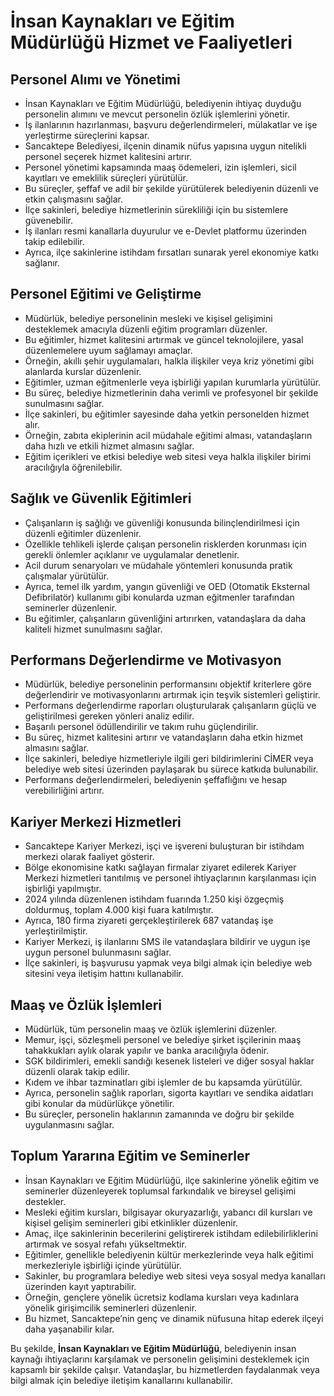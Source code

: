 # İnsan Kaynakları ve Eğitim Müdürlüğü Hizmet ve Faaliyetleri

## Personel Alımı ve Yönetimi
- İnsan Kaynakları ve Eğitim Müdürlüğü, belediyenin ihtiyaç duyduğu personelin alımını ve mevcut personelin özlük işlemlerini yönetir.
- İş ilanlarının hazırlanması, başvuru değerlendirmeleri, mülakatlar ve işe yerleştirme süreçlerini kapsar.
- Sancaktepe Belediyesi, ilçenin dinamik nüfus yapısına uygun nitelikli personel seçerek hizmet kalitesini artırır.
- Personel yönetimi kapsamında maaş ödemeleri, izin işlemleri, sicil kayıtları ve emeklilik süreçleri yürütülür.
- Bu süreçler, şeffaf ve adil bir şekilde yürütülerek belediyenin düzenli ve etkin çalışmasını sağlar.
- İlçe sakinleri, belediye hizmetlerinin sürekliliği için bu sistemlere güvenebilir.
- İş ilanları resmi kanallarla duyurulur ve e-Devlet platformu üzerinden takip edilebilir.
- Ayrıca, ilçe sakinlerine istihdam fırsatları sunarak yerel ekonomiye katkı sağlanır.

## Personel Eğitimi ve Geliştirme
- Müdürlük, belediye personelinin mesleki ve kişisel gelişimini desteklemek amacıyla düzenli eğitim programları düzenler.
- Bu eğitimler, hizmet kalitesini artırmak ve güncel teknolojilere, yasal düzenlemelere uyum sağlamayı amaçlar.
- Örneğin, akıllı şehir uygulamaları, halkla ilişkiler veya kriz yönetimi gibi alanlarda kurslar düzenlenir.
- Eğitimler, uzman eğitmenlerle veya işbirliği yapılan kurumlarla yürütülür.
- Bu süreç, belediye hizmetlerinin daha verimli ve profesyonel bir şekilde sunulmasını sağlar.
- İlçe sakinleri, bu eğitimler sayesinde daha yetkin personelden hizmet alır.
- Örneğin, zabıta ekiplerinin acil müdahale eğitimi alması, vatandaşların daha hızlı ve etkili hizmet almasını sağlar.
- Eğitim içerikleri ve etkisi belediye web sitesi veya halkla ilişkiler birimi aracılığıyla öğrenilebilir.

## Sağlık ve Güvenlik Eğitimleri
- Çalışanların iş sağlığı ve güvenliği konusunda bilinçlendirilmesi için düzenli eğitimler düzenlenir.
- Özellikle tehlikeli işlerde çalışan personelin risklerden korunması için gerekli önlemler açıklanır ve uygulamalar denetlenir.
- Acil durum senaryoları ve müdahale yöntemleri konusunda pratik çalışmalar yürütülür.
- Ayrıca, temel ilk yardım, yangın güvenliği ve OED (Otomatik Eksternal Defibrilatör) kullanımı gibi konularda uzman eğitmenler tarafından seminerler düzenlenir.
- Bu eğitimler, çalışanların güvenliğini artırırken, vatandaşlara da daha kaliteli hizmet sunulmasını sağlar.

## Performans Değerlendirme ve Motivasyon
- Müdürlük, belediye personelinin performansını objektif kriterlere göre değerlendirir ve motivasyonlarını artırmak için teşvik sistemleri geliştirir.
- Performans değerlendirme raporları oluşturularak çalışanların güçlü ve geliştirilmesi gereken yönleri analiz edilir.
- Başarılı personel ödüllendirilir ve takım ruhu güçlendirilir.
- Bu süreç, hizmet kalitesini artırır ve vatandaşların daha etkin hizmet almasını sağlar.
- İlçe sakinleri, belediye hizmetleriyle ilgili geri bildirimlerini CİMER veya belediye web sitesi üzerinden paylaşarak bu sürece katkıda bulunabilir.
- Performans değerlendirmeleri, belediyenin şeffaflığını ve hesap verebilirliğini artırır.

## Kariyer Merkezi Hizmetleri
- Sancaktepe Kariyer Merkezi, işçi ve işvereni buluşturan bir istihdam merkezi olarak faaliyet gösterir.
- Bölge ekonomisine katkı sağlayan firmalar ziyaret edilerek Kariyer Merkezi hizmetleri tanıtılmış ve personel ihtiyaçlarının karşılanması için işbirliği yapılmıştır.
- 2024 yılında düzenlenen istihdam fuarında 1.250 kişi özgeçmiş doldurmuş, toplam 4.000 kişi fuara katılmıştır.
- Ayrıca, 180 firma ziyareti gerçekleştirilerek 687 vatandaş işe yerleştirilmiştir.
- Kariyer Merkezi, iş ilanlarını SMS ile vatandaşlara bildirir ve uygun işe uygun personel bulunmasını sağlar.
- İlçe sakinleri, iş başvurusu yapmak veya bilgi almak için belediye web sitesini veya iletişim hattını kullanabilir.

## Maaş ve Özlük İşlemleri
- Müdürlük, tüm personelin maaş ve özlük işlemlerini düzenler.
- Memur, işçi, sözleşmeli personel ve belediye şirket işçilerinin maaş tahakkukları aylık olarak yapılır ve banka aracılığıyla ödenir.
- SGK bildirimleri, emekli sandığı kesenek listeleri ve diğer sosyal haklar düzenli olarak takip edilir.
- Kıdem ve ihbar tazminatları gibi işlemler de bu kapsamda yürütülür.
- Ayrıca, personelin sağlık raporları, sigorta kayıtları ve sendika aidatları gibi konular da müdürlükçe yönetilir.
- Bu süreçler, personelin haklarının zamanında ve doğru bir şekilde uygulanmasını sağlar.

## Toplum Yararına Eğitim ve Seminerler
- İnsan Kaynakları ve Eğitim Müdürlüğü, ilçe sakinlerine yönelik eğitim ve seminerler düzenleyerek toplumsal farkındalık ve bireysel gelişimi destekler.
- Mesleki eğitim kursları, bilgisayar okuryazarlığı, yabancı dil kursları ve kişisel gelişim seminerleri gibi etkinlikler düzenlenir.
- Amaç, ilçe sakinlerinin becerilerini geliştirerek istihdam edilebilirliklerini artırmak ve sosyal refahı yükseltmektir.
- Eğitimler, genellikle belediyenin kültür merkezlerinde veya halk eğitimi merkezleriyle işbirliği içinde yürütülür.
- Sakinler, bu programlara belediye web sitesi veya sosyal medya kanalları üzerinden kayıt yaptırabilir.
- Örneğin, gençlere yönelik ücretsiz kodlama kursları veya kadınlara yönelik girişimcilik seminerleri düzenlenir.
- Bu hizmet, Sancaktepe’nin genç ve dinamik nüfusuna hitap ederek ilçeyi daha yaşanabilir kılar.

Bu şekilde, **İnsan Kaynakları ve Eğitim Müdürlüğü**, belediyenin insan kaynağı ihtiyaçlarını karşılamak ve personelin gelişimini desteklemek için kapsamlı bir şekilde çalışır. Vatandaşlar, bu hizmetlerden faydalanmak veya bilgi almak için belediye iletişim kanallarını kullanabilir.
